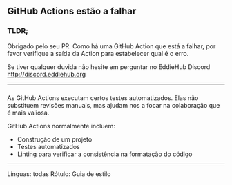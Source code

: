 ## GitHub Actions estão a falhar

### TLDR;

Obrigado pelo seu PR. Como há uma GitHub Action que está a falhar, por favor verifique a saída da Action para estabelecer qual é o erro.

Se tiver qualquer duvida não hesite em perguntar no EddieHub Discord http://discord.eddiehub.org

---

###

As GitHub Actions executam certos testes automatizados. Elas não substituem revisões manuais, mas ajudam nos a focar na colaboração que é mais valiosa.

GitHub Actions normalmente incluem:

- Construção de um projeto 
- Testes automatizados
- Linting para verificar a consistência na formatação do código

---

Línguas: todas 
Rótulo: Guia de estilo
